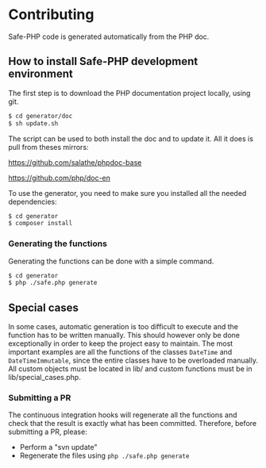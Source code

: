 # Contributing

Safe-PHP code is generated automatically from the PHP doc.

## How to install Safe-PHP development environment

The first step is to download the PHP documentation project locally, using git.

```bash
$ cd generator/doc
$ sh update.sh
```

The script can be used to both install the doc and to update it.
All it does is pull from theses mirrors:

https://github.com/salathe/phpdoc-base

https://github.com/php/doc-en

To use the generator, you need to make sure you installed all the needed dependencies:

```bash
$ cd generator
$ composer install
```

### Generating the functions

Generating the functions can be done with a simple command.

```bash
$ cd generator
$ php ./safe.php generate
```

## Special cases

In some cases, automatic generation is too difficult to execute and the function has to be written manually.
This should however only be done exceptionally in order to keep the project easy to maintain.
The most important examples are all the functions of the classes `DateTime` and `DateTimeImmutable`, since the entire classes have to be overloaded manually.
All custom objects must be located in lib/ and custom functions must be in lib/special_cases.php.

### Submitting a PR

The continuous integration hooks will regenerate all the functions and check that the result is exactly what has been
committed. Therefore, before submitting a PR, please:

- Perform a "svn update"
- Regenerate the files using `php ./safe.php generate`
